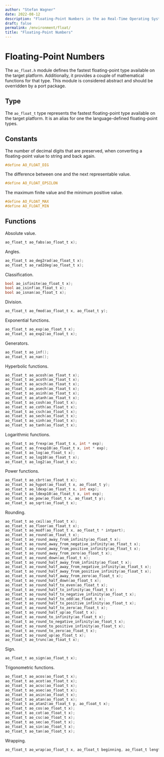 ```yaml
---
author: "Stefan Wagner"
date: 2022-08-12
description: "Floating-Point Numbers in the ao Real-Time Operating System (RTOS)."
draft: false
permalink: /environment/float/
title: "Floating-Point Numbers"
---
```


# Floating-Point Numbers

The `ao_float.h` module defines the fastest floating-point type available on the target platform. Additionally, it provides a couple of mathematical functions for that type. This module is considered abstract and should be overridden by a port package.

## Type

The `ao_float_t` type represents the fastest floating-point type available on the target platform. It is an alias for one the language-defined floating-point types.

## Constants

The number of decimal digits that are preserved, when converting a floating-point value to string and back again.

```c
#define AO_FLOAT_DIG
```

The difference between one and the next representable value.

```c
#define AO_FLOAT_EPSILON
```

The maximum finite value and the minimum positive value.

```c
#define AO_FLOAT_MAX
#define AO_FLOAT_MIN
```

## Functions

Absolute value.

```c
ao_float_t ao_fabs(ao_float_t x);
```

Angles.

```c
ao_float_t ao_deg2rad(ao_float_t x);
ao_float_t ao_rad2deg(ao_float_t x);
```

Classification.

```c
bool ao_isfinite(ao_float_t x);
bool ao_isinf(ao_float_t x);
bool ao_isnan(ao_float_t x);
```

Division.

```c
ao_float_t ao_fmod(ao_float_t x, ao_float_t y);
```

Exponential functions.

```c
ao_float_t ao_exp(ao_float_t x);
ao_float_t ao_exp2(ao_float_t x);
```

Generators.

```c
ao_float_t ao_inf();
ao_float_t ao_nan();
```

Hyperbolic functions.

```c
ao_float_t ao_acosh(ao_float_t x);
ao_float_t ao_acoth(ao_float_t x);
ao_float_t ao_acsch(ao_float_t x);
ao_float_t ao_asech(ao_float_t x);
ao_float_t ao_asinh(ao_float_t x);
ao_float_t ao_atanh(ao_float_t x);
ao_float_t ao_cosh(ao_float_t x);
ao_float_t ao_coth(ao_float_t x);
ao_float_t ao_csch(ao_float_t x);
ao_float_t ao_sech(ao_float_t x);
ao_float_t ao_sinh(ao_float_t x);
ao_float_t ao_tanh(ao_float_t x);
```

Logarithmic functions.

```c
ao_float_t ao_frexp(ao_float_t x, int * exp);
ao_float_t ao_frexp10(ao_float_t x, int * exp);
ao_float_t ao_log(ao_float_t x);
ao_float_t ao_log10(ao_float_t x);
ao_float_t ao_log2(ao_float_t x);
```

Power functions.

```c
ao_float_t ao_cbrt(ao_float_t x);
ao_float_t ao_hypot(ao_float_t x, ao_float_t y);
ao_float_t ao_ldexp(ao_float_t x, int exp);
ao_float_t ao_ldexp10(ao_float_t x, int exp);
ao_float_t ao_pow(ao_float_t x, ao_float_t y);
ao_float_t ao_sqrt(ao_float_t x);
```

Rounding.

```c
ao_float_t ao_ceil(ao_float_t x);
ao_float_t ao_floor(ao_float_t x);
ao_float_t ao_modf(ao_float_t x, ao_float_t * intpart);
ao_float_t ao_round(ao_float_t x);
ao_float_t ao_round_away_from_infinity(ao_float_t x);
ao_float_t ao_round_away_from_negative_infinity(ao_float_t x);
ao_float_t ao_round_away_from_positive_infinity(ao_float_t x);
ao_float_t ao_round_away_from_zero(ao_float_t x);
ao_float_t ao_round_down(ao_float_t x);
ao_float_t ao_round_half_away_from_infinity(ao_float_t x);
ao_float_t ao_round_half_away_from_negative_infinity(ao_float_t x);
ao_float_t ao_round_half_away_from_positive_infinity(ao_float_t x);
ao_float_t ao_round_half_away_from_zero(ao_float_t x);
ao_float_t ao_round_half_down(ao_float_t x);
ao_float_t ao_round_half_to_even(ao_float_t x);
ao_float_t ao_round_half_to_infinity(ao_float_t x);
ao_float_t ao_round_half_to_negative_infinity(ao_float_t x);
ao_float_t ao_round_half_to_odd(ao_float_t x);
ao_float_t ao_round_half_to_positive_infinity(ao_float_t x);
ao_float_t ao_round_half_to_zero(ao_float_t x);
ao_float_t ao_round_half_up(ao_float_t x);
ao_float_t ao_round_to_infinity(ao_float_t x);
ao_float_t ao_round_to_negative_infinity(ao_float_t x);
ao_float_t ao_round_to_positive_infinity(ao_float_t x);
ao_float_t ao_round_to_zero(ao_float_t x);
ao_float_t ao_round_up(ao_float_t x);
ao_float_t ao_trunc(ao_float_t x);
```

Sign.

```c
ao_float_t ao_sign(ao_float_t x);
```

Trigonometric functions.

```c
ao_float_t ao_acos(ao_float_t x);
ao_float_t ao_acot(ao_float_t x);
ao_float_t ao_acsc(ao_float_t x);
ao_float_t ao_asec(ao_float_t x);
ao_float_t ao_asin(ao_float_t x);
ao_float_t ao_atan(ao_float_t x);
ao_float_t ao_atan2(ao_float_t y, ao_float_t x);
ao_float_t ao_cos(ao_float_t x);
ao_float_t ao_cot(ao_float_t x);
ao_float_t ao_csc(ao_float_t x);
ao_float_t ao_sec(ao_float_t x);
ao_float_t ao_sin(ao_float_t x);
ao_float_t ao_tan(ao_float_t x);
```

Wrapping.

```c
ao_float_t ao_wrap(ao_float_t x, ao_float_t beginning, ao_float_t length);
```
